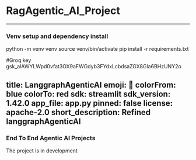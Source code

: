 # RagAgentic_AI_Project

---
### Venv setup and dependency install
python -m venv venv 
source venv/bin/activate
pip install -r requirements.txt

#Groq key
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




















title: LanggraphAgenticAI
emoji: 🐨
colorFrom: blue
colorTo: red
sdk: streamlit
sdk_version: 1.42.0
app_file: app.py
pinned: false
license: apache-2.0
short_description: Refined langgraphAgenticAI
---

### End To End Agentic AI Projects

The project is in development

